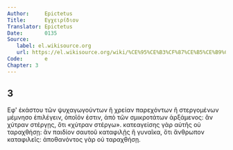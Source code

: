 ```yaml
---
Author:     Epictetus  
Title:      Εγχειρίδιον  
Translator: Epictetus  
Date:       0135  
Source:
   label: el.wikisource.org
   url: https://el.wikisource.org/wiki/%CE%95%CE%B3%CF%87%CE%B5%CE%B9%CF%81%CE%AF%CE%B4%CE%B9%CE%BF%CE%BD 
Code:       e  
Chapter: 3
---
```

##  3

Εφ' ἑκάστου τῶν ψυχαγωγούντων ἢ χρείαν παρεχόντων ἢ στεργομένων μέμνησο
ἐπιλέγειν, ὁποῖόν ἐστιν, ἀπὸ τῶν σμικροτάτων ἀρξάμενος: ἂν χύτραν στέργῃς, ὅτι
«χύτραν στέργω». κατεαγείσης γὰρ αὐτῆς οὐ ταραχθήσῃ: ἂν παιδίον σαυτοῦ
καταφιλῇς ἢ γυναῖκα, ὅτι ἄνθρωπον καταφιλεῖς: ἀποθανόντος γὰρ οὐ ταραχθήσῃ.


